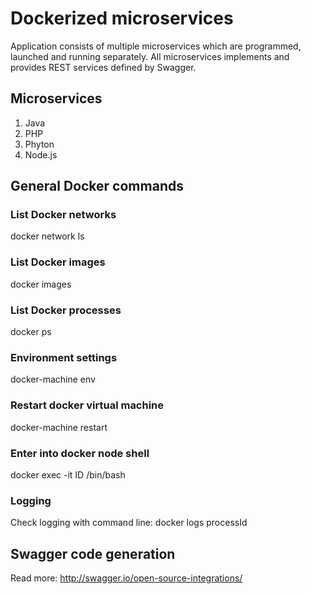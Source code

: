 # Dockerized microservices 
Application consists of multiple microservices which are programmed, launched and running separately.
All microservices implements and provides REST services defined by Swagger.

## Microservices
1) Java
2) PHP
3) Phyton
4) Node.js

## General Docker commands

### List Docker networks
docker network ls

### List Docker images
docker images

### List Docker processes
docker ps

### Environment settings
docker-machine env

### Restart docker virtual machine
docker-machine restart

### Enter into docker node shell
docker exec -it ID /bin/bash

### Logging
Check logging with command line:
docker logs processId

## Swagger code generation
Read more: http://swagger.io/open-source-integrations/